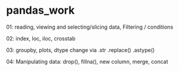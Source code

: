 # pandas_work
01: reading, viewing and selecting/slicing data, Filtering / conditions

02: index, loc, iloc, crosstab

03: groupby, plots, dtype change via .str .replace() .astype()

04: Manipulating data: drop(), fillna(), new column, merge, concat 
